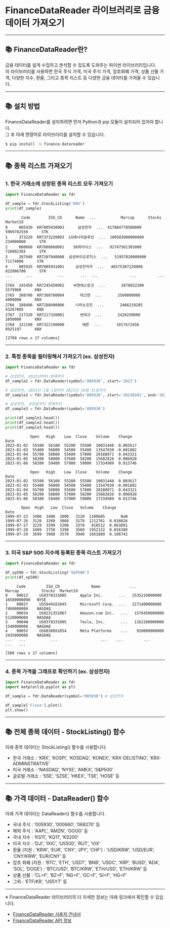 # FinanceDataReader 라이브러리로 금융 데이터 가져오기

---

## 📚 FinanceDataReader란?

금융 데이터를 쉽게 수집하고 분석할 수 있도록 도와주는 파이썬 라이브러리입니다.  
이 라이브러리를 사용하면 한국 주식 가격, 미국 주식 가격, 암호화폐 가격, 상품 선물 가격, 다양한 지수, 환율, 그리고 종목 리스트 등 다양한 금융 데이터를 가져올 수 있습니다.

---

## 📚 설치 방법

FinanceDataReader를 설치하려면 먼저 Python과 pip 모듈이 설치되어 있어야 합니다.  
그 후 아래 명령어로 라이브러리를 설치할 수 있습니다.

~~~bash
$ pip install -U finance-datareader
~~~

---

## 📚 종목 리스트 가져오기

### 1. 한국 거래소에 상장된 종목 리스트 모두 가져오기

~~~python
import FinanceDataReader as fdr

df_sample = fdr.StockListing('KRX')
print(df_sample)
~~~

~~~
       Code        ISU_CD      Name  ...           Marcap      Stocks MarketId
0     005930  KR7005930003      삼성전자  ...  417884778500000  5969782550      STK
1     373220  KR7373220003  LG에너지솔루션  ...  100503000000000   234000000      STK
2     000660  KR7000660001    SK하이닉스  ...   92747501301000   728002365      STK
3     207940  KR7207940008  삼성바이오로직스  ...   51957020000000    71174000      STK
4     005935  KR7005931001     삼성전자우  ...   46575387220000   822886700      STK
...      ...           ...       ...  ...              ...         ...      ...
2764  245450  KR7245450002    씨앤에스링크  ...       2678032200     1579960      KNX
2765  308700  KR7308700004       테크엔  ...       2560000000     4000000      KNX
2766  288490  KR7288490006     나라소프트  ...       2466219285    43267005      KNX
2767  217320  KR7217320001       썬테크  ...       2420250000     1050000      KNX
2768  322190  KR7322190000        베른  ...       1017472458     8925197      KNX

[2769 rows x 17 columns]
~~~

---

### 2. 특정 종목을 필터링해서 가져오기 (ex. 삼성전자)

~~~python
import FinanceDataReader as fdr

# 삼성전자, 2023년부터 현재까지
df_sample1 = fdr.DataReader(symbol='005930', start='2023') 

# 삼성전자, 2023년 1월 1일부터 2023년 10월 31일까지
df_sample2 = fdr.DataReader(symbol='005930', start='20230101', end='20231031') 

# 삼성전자, 상장일부터 현재까지
df_sample3 = fdr.DataReader(symbol='005930') 

print(df_sample1.head())
print(df_sample2.head())
print(df_sample3.head())
~~~

~~~
           Open   High    Low  Close    Volume    Change
Date                                                      
2023-01-02  55500  56100  55200  55500  10031448  0.003617
2023-01-03  55400  56000  54500  55400  13547030 -0.001802
2023-01-04  55700  58000  55600  57800  20188071  0.043321
2023-01-05  58200  58800  57600  58200  15682826  0.006920
2023-01-06  58300  59400  57900  59000  17334989  0.013746

           Open   High    Low  Close    Volume    Change
Date                                                      
2023-01-02  55500  56100  55200  55500  10031448  0.003617
2023-01-03  55400  56000  54500  55400  13547030 -0.001802
2023-01-04  55700  58000  55600  57800  20188071  0.043321
2023-01-05  58200  58800  57600  58200  15682826  0.006920
2023-01-06  58300  59400  57900  59000  17334989  0.013746

       Open  High   Low  Close   Volume    Change
Date                                                  
1999-07-23  3400  3400  3000   3120  1180685       NaN
1999-07-26  3120  3260  3060   3170  1212761  0.016026
1999-07-27  3229  3399  3200   3370   910512  0.063091
1999-07-28  3409  3750  3390   3560  1952152  0.056380
1999-07-29  3699  3960  3570   3940  1661889  0.106742
~~~

---

### 3. 미국 S&P 500 지수에 등록된 종목 리스트 가져오기

~~~python
import FinanceDataReader as fdr

df_sp500 = fdr.StockListing('S&P500')
print(df_sp500)
~~~

~~~
     Code         ISU_CD              Name             ...        Marcap          Stocks  MarketId
0    0001Z     US0378331005      Apple Inc.       ...   2535210000000   16500000000   NYSE
1    0002Y     US5949181045      Microsoft Corp.  ...   2171400000000   7460000000    NASDAQ
2    0003X     US0231351067      Amazon.com Inc.   ...   1576450000000   5120000000    NASDAQ
3    0004W     US0378331005      Tesla, Inc.       ...   1162100000000   1540000000    NASDAQ
4    0005V     US68389X1054      Meta Platforms    ...    920000000000   2435000000    NASDAQ
...   ...           ...                   ...    ...         ...              ...   ...

[500 rows x 17 columns]
~~~

---

### 4. 종목 가격을 그래프로 확인하기 (ex. 삼성전자)

~~~python
import FinanceDataReader as fdr
import matplotlib.pyplot as plt

df_sample = fdr.DataReader(symbol='005930') # 삼성전자

df_sample['Close'].plot()
plt.show()
~~~

---

## 📚 전체 종목 데이터 - StockListing() 함수

아래 종목 데이터는 StockListing() 함수를 사용합니다.

- 한국 거래소 : ‘KRX’, ‘KOSPI’, ‘KOSDAQ’, ‘KONEX’, ‘KRX-DELISTING’, ‘KRX-ADMINSTRATIVE’
- 미국 거래소 : ‘NASDAQ’, ‘NYSE’, ‘AMEX’, ‘S&P500’
- 글로벌 거래소 : ‘SSE’, ‘SZSE’, ‘HKEX’, ‘TSE’, ‘HOSE’ 등

---

## 📚 가격 데이터 - DataReader() 함수

아래 가격 데이터는 DataReader() 함수를 사용합니다.

- 국내 주식 : ‘005930’, ‘000660’, ‘068270’ 등
- 해외 주식 : ‘AAPL’, ‘AMZN’, ‘GOOG’ 등
- 국내 지수 : ‘KS11’, ‘KQ11’, ‘KS200’
- 미국 지수 : ‘DJI’, ‘IXIC’, ‘US500’, ‘RUT’, ‘VIX’
- 환율 (지원 : ’KRW’, ‘EUR’, ‘CNY’, ‘JPY’, ‘CHF’) : ‘USD/KRW’, ‘USD/EUR’, ‘CNY/KRW’, ‘EUR/CNY’ 등
- 암호 화폐 (지원 : ‘BTC’, ‘ETH’, ‘USDT’, ‘BNB’, ‘USDC’, ‘XRP’, ‘BUSD’, ‘ADA’, ‘SOL’, ‘DOGE’) : ‘BTC/USD’, ‘BTC/KRW’, ‘ETH/USD’, ‘ETH/KRW’ 등
- 상품 선물 : ‘CL=F’, ‘BZ=F’, ‘NG=F’, ‘GC=F’, ‘SI=F’, ‘HG=F’
- 그외 : ‘ETF/KR’, ‘US5YT’ 등

---

※ FinanceDataReader 라이브러리의 더 자세한 정보는 아래 링크에서 확인할 수 있습니다.

- [FinanceDataReader 사용자 안내서](https://financedata.github.io/posts/finance-data-reader-users-guide.html)
- [FinanceDataReader API 정보](https://github.com/FinanceData/FinanceDataReader/wiki/)
